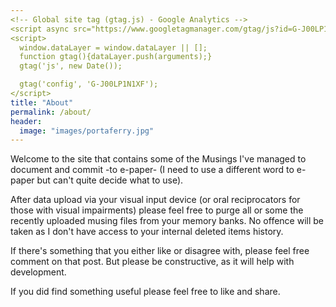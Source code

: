 ```yaml
---
<!-- Global site tag (gtag.js) - Google Analytics -->
<script async src="https://www.googletagmanager.com/gtag/js?id=G-J00LP1N1XF"></script>
<script>
  window.dataLayer = window.dataLayer || [];
  function gtag(){dataLayer.push(arguments);}
  gtag('js', new Date());

  gtag('config', 'G-J00LP1N1XF');
</script>
title: "About"
permalink: /about/
header:
  image: "images/portaferry.jpg"
---
```


Welcome to the site that contains some of the Musings I've managed to document and commit -to e-paper- (I need to use a different word to e-paper but can't quite decide what to use).

After data upload via your visual input device (or oral reciprocators for those with visual impairments) please feel free to purge all or some the recently uploaded musing files from your memory banks.  No offence will be taken as I don't have access to your internal deleted items history.

If there's something that you either like or disagree with, please feel free comment on that post.  But please be constructive, as it will help with development.

If you did find something useful please feel free to like and share.
